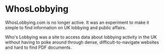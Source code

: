# WhosLobbying

WhosLobbying.com is no longer active. It was an experiment to make it simple to find information on UK lobbying and public affairs.

Who's Lobbying was a site to access data about lobbying activity in the UK without having to poke around through dense, difficult-to-navigate websites and hard to find PDF documents. 
